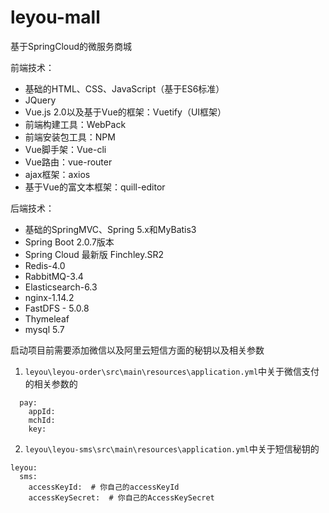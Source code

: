 # leyou-mall
基于SpringCloud的微服务商城

前端技术：

- 基础的HTML、CSS、JavaScript（基于ES6标准）
- JQuery
- Vue.js 2.0以及基于Vue的框架：Vuetify（UI框架）
- 前端构建工具：WebPack
- 前端安装包工具：NPM
- Vue脚手架：Vue-cli
- Vue路由：vue-router
- ajax框架：axios
- 基于Vue的富文本框架：quill-editor 

后端技术：

- 基础的SpringMVC、Spring 5.x和MyBatis3
- Spring Boot 2.0.7版本
- Spring Cloud 最新版 Finchley.SR2
- Redis-4.0 
- RabbitMQ-3.4
- Elasticsearch-6.3
- nginx-1.14.2
- FastDFS - 5.0.8
- Thymeleaf
- mysql 5.7

启动项目前需要添加微信以及阿里云短信方面的秘钥以及相关参数
1. `leyou\leyou-order\src\main\resources\application.yml`中关于微信支付的相关参数的
```
  pay:
    appId:
    mchId:
    key:
```
2. `leyou\leyou-sms\src\main\resources\application.yml`中关于短信秘钥的
```
leyou:
  sms:
    accessKeyId:  # 你自己的accessKeyId
    accessKeySecret:  # 你自己的AccessKeySecret
```
